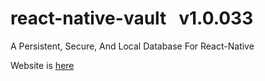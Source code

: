 # **react-native-vault** &nbsp; v1.0.033

A Persistent, Secure, And Local Database For React-Native

Website is [here](https://mattperls-code.github.io/react-native-vault)